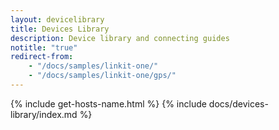 ```yaml
---
layout: devicelibrary
title: Devices Library
description: Device library and connecting guides
notitle: "true"
redirect-from:
    - "/docs/samples/linkit-one/"
    - "/docs/samples/linkit-one/gps/"
---
```


{% include get-hosts-name.html %}
{% include docs/devices-library/index.md %}
